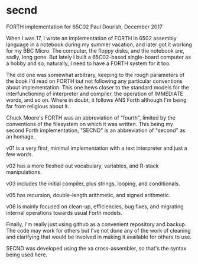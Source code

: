 # secnd
FORTH implementation for 65C02
Paul Dourish, December 2017

When I was 17, I wrote an implementation of FORTH in 6502 assembly
language in a notebook during my summer vacation, and later got
it working for my BBC Micro. The computer, the floppy disks, and the
notebook are, sadly, long gone. But lately I built a 65C02-based
single-board computer as a hobby and so, naturally, I need to have a
FORTH system for it too.

The old one was somewhat arbitrary, keeping to the rough parameters
of the book I'd read on FORTH but not following any particular
conventions about implementation. This one hews closer to the
standard models for the interfunctioning of interpreter and compiler,
the operation of IMMEDIATE words, and so on. Where in doubt, it follows
ANS Forth although I'm being far from religious about it.

Chuck Moore's FORTH was an abbreviation of "fourth", limited by
the conventions of the filesystem on which it was written. This being
my second Forth implementation, "SECND" is an abbreviation of
"second" as an homage.

v01 is a very first, minimal implementation with a text interpreter
and just a few words.

v02 has a more fleshed out vocabulary, variables, and R-stack
manipulations.

v03 includes the initial compiler, plus strings, looping, and
conditionals.

v05 has recursion, double-length arithmetic, and signed arithmetic.

v06 is mainly focused on clean-up, efficiencies, bug fixes, and
migrating internal operations towards usual Forth models.

Finally, I'm really just using github as a convenient repository
and backup. The code may work for others but I've not done any of
the work of cleaning and clarifying that would be involved in
making it available for others to use.

SECND was developed using the xa cross-assembler, so that's the
syntax being used here.

